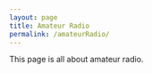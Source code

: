 ```yaml
---
layout: page
title: Amateur Radio
permalink: /amateurRadio/
---
```


This page is all about amateur radio.
